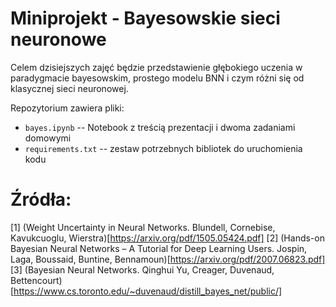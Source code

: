 # Miniprojekt - Bayesowskie sieci neuronowe

Celem dzisiejszych zajęć będzie przedstawienie głębokiego uczenia w paradygmacie bayesowskim, prostego modelu BNN i czym różni się od klasycznej sieci neuronowej.

Repozytorium zawiera pliki:
* `bayes.ipynb` -- Notebook z treścią prezentacji i dwoma zadaniami domowymi
* `requirements.txt` -- zestaw potrzebnych bibliotek do uruchomienia kodu

# Źródła:
[1] (Weight Uncertainty in Neural Networks. Blundell, Cornebise, Kavukcuoglu, Wierstra)[https://arxiv.org/pdf/1505.05424.pdf]
[2] (Hands-on Bayesian Neural Networks – A Tutorial for Deep Learning Users. Jospin, Laga, Boussaid, Buntine, Bennamoun)[https://arxiv.org/pdf/2007.06823.pdf]
[3] (Bayesian Neural Networks. Qinghui Yu, Creager, Duvenaud, Bettencourt)[https://www.cs.toronto.edu/~duvenaud/distill_bayes_net/public/]